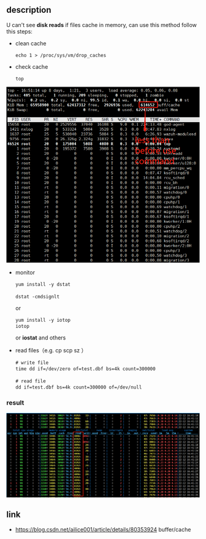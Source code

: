 ## description

U can't see **disk reads** if  files cache in memory, can use this method follow this steps:



- clean cache

  ```shell
  echo 1 > /proc/sys/vm/drop_caches
  ```
  
- check cache
  ```shell
  top
  ```
  

![disk_io_check_cache](../../_images/disk_io_check_cache.png)

- monitor

  ```shell
  yum install -y dstat
  
  dstat -cmdsignlt
  
  ```
  or
  ```shell
  yum install -y iotop
  iotop
  ```
  
  or **iostat** and others
  
- read files（e.g.  cp scp sz ）

  ```
  # write file
  time dd if=/dev/zero of=test.dbf bs=4k count=300000
  
  # read file
  dd if=test.dbf bs=4k count=300000 of=/dev/null
  ```

  


### result

![disk_io_monitor](../../_images/disk_io_monitor.png)



## link

- https://blog.csdn.net/ailice001/article/details/80353924 buffer/cache
